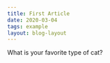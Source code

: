 ```yaml
---
title: First Article
date: 2020-03-04
tags: example
layout: blog-layout
---
```


What is your favorite type of cat?
